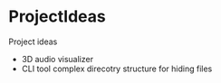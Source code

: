 # ProjectIdeas
Project ideas

- 3D audio visualizer
- CLI tool complex direcotry structure for hiding files

